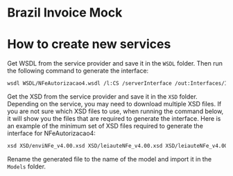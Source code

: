 # Brazil Invoice Mock

# How to create new services
Get WSDL from the service provider and save it in the `WSDL` folder. Then run the following command to generate the interface:
```bash
wsdl WSDL/NFeAutorizacao4.wsdl /l:CS /serverInterface /out:Interfaces/INFeAutorizacao4.cs
```

Get the XSD from the service provider and save it in the `XSD` folder. Depending on the service, you may need to download multiple XSD files.
If you are not sure which XSD files to use, when running the command below, it will show you the files that are required to generate the interface.
Here is an example of the minimum set of XSD files required to generate the interface for NFeAutorizacao4:
```bash
xsd XSD/enviNFe_v4.00.xsd XSD/leiauteNFe_v4.00.xsd XSD/leiauteNFe_v4.00.xsd XSD/tiposBasico_v4.00.xsd XSD/xmldsig-core-schema_v1.01.xsd /c /out:Models
```
Rename the generated file to the name of the model and import it in the `Models` folder.